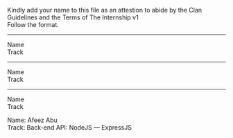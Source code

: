 Kindly add your name to this file as an attestion to abide by the Clan Guidelines and the Terms of The Internship v1
<br/> Follow the format.<br/> 
___
Name <br/>
Track
___
Name <br/>
Track
___
Name <br/>
Track

Name: Afeez Abu
<br/>
Track: Back-end API: NodeJS — ExpressJS